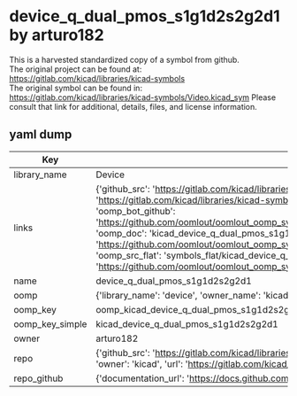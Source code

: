 # device_q_dual_pmos_s1g1d2s2g2d1 by arturo182  
This is a harvested standardized copy of a symbol from github.  
The original project can be found at:  
https://gitlab.com/kicad/libraries/kicad-symbols  
The original symbol can be found in:
https://gitlab.com/kicad/libraries/kicad-symbols/Video.kicad_sym
Please consult that link for additional, details, files, and license information.  
## yaml dump  
| Key | Value |  
| --- | --- |  
| library_name | Device |  
| links | {'github_src': 'https://gitlab.com/kicad/libraries/kicad-symbols/Video.kicad_sym', 'github_src_repo': 'https://gitlab.com/kicad/libraries/kicad-symbols', 'oomp_bot': 'kicad_device_q_dual_pmos_s1g1d2s2g2d1/working', 'oomp_bot_github': 'https://github.com/oomlout/oomlout_oomp_symbol_bot/tree/main/kicad_device_q_dual_pmos_s1g1d2s2g2d1/working', 'oomp_doc': 'kicad_device_q_dual_pmos_s1g1d2s2g2d1/working', 'oomp_doc_github': 'https://github.com/oomlout/oomlout_oomp_symbol_doc/tree/main/kicad_device_q_dual_pmos_s1g1d2s2g2d1/working', 'oomp_src_flat': 'symbols_flat/kicad_device_q_dual_pmos_s1g1d2s2g2d1/working', 'oomp_src_flat_github': 'https://github.com/oomlout/oomlout_oomp_symbol_src/tree/main/kicad_device_q_dual_pmos_s1g1d2s2g2d1/working'} |  
| name | device_q_dual_pmos_s1g1d2s2g2d1 |  
| oomp | {'library_name': 'device', 'owner_name': 'kicad', 'symbol_name': 'device_q_dual_pmos_s1g1d2s2g2d1'} |  
| oomp_key | oomp_kicad_device_q_dual_pmos_s1g1d2s2g2d1 |  
| oomp_key_simple | kicad_device_q_dual_pmos_s1g1d2s2g2d1 |  
| owner | arturo182 |  
| repo | {'github_src': 'https://gitlab.com/kicad/libraries/kicad-symbols/Video.kicad_sym', 'name': 'libraries/kicad-symbols', 'owner': 'kicad', 'url': 'https://gitlab.com/kicad/libraries/kicad-symbols'} |  
| repo_github | {'documentation_url': 'https://docs.github.com/rest/repos/repos#get-a-repository', 'message': 'Not Found'} |  

